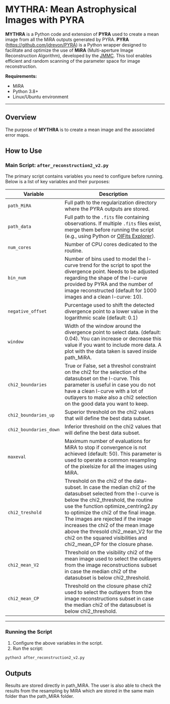 # MYTHRA: Mean Astrophysical Images with PYRA

**MYTHRA** is a Python code and extension of **PYRA** used to create a mean image from all the MiRA outputs generated by PYRA.
**PYRA** (https://github.com/jdrevon/PYRA) is a Python wrapper designed to facilitate and optimize the use of **MiRA** (Multi-aperture Image Reconstruction Algorithm), developed by the [JMMC](https://github.com/emmt/MiRA?tab=readme-ov-file). This tool enables efficient and random scanning of the parameter space for image reconstruction. 


**Requirements:**
- MiRA
- Python 3.8+
- Linux/Ubuntu environment

---

## Overview
The purpose of **MYTHRA** is to create a mean image and the associated error maps.


## How to Use

### Main Script: `after_reconstruction2_v2.py`
The primary script contains variables you need to configure before running. Below is a list of key variables and their purposes:

| **Variable**             | **Description**                                                                                                                                                                                                                              |
|--------------------------|----------------------------------------------------------------------------------------------------------------------------------------------------------------------------------------------------------------------------------------------|
| `path_MiRA`              | Full path to the regularization directory where the PYRA outputs are stored.                                                                                                                                                                |                                                                              
| `path_data`              | Full path to the `.fits` file containing observations. If multiple `.fits` files exist, merge them before running the script (e.g., using Python or [OIFits Explorer](https://www.jmmc.fr/)).                                               |
| `num_cores`              | Number of CPU cores dedicated to the routine.                                                                                                                                                                                               |
| `bin_num`                | Number of bins used to model the l-curve trend for the script to spot the divergence point. Needs to be adjusted regarding the shape of the l-curve provided by PYRA and the number of image reconstructed (default for 1000 images and a clean l-curve: 10).|
| `negative_offset`        | Purcentage used to shift the detected divergence point to a lower value in the logarithmic scale (default: 0.1)                                                                                                                                                            |
| `window`                 | Width of the window around the divergence point to select data. (default: 0.04). You can increase or decrease this value if you want to include more data. A plot with the data taken is saved inside path_MiRA.|     
| `chi2_boundaries`        | True or False, set a threshol constraint on the chi2 for the selection of the datasubset on the l-curve. This parameter is useful in case you do not have a clean l-curve with a lot of outlayers to make also a chi2 selection on the good data you want to keep. |
| `chi2_boundaries_up`     | Superior threshold on the chi2 values that will define the best data subset. |
| `chi2_boundaries_down`   | Inferior threshold on the chi2 values that will define the best data subset. |
| `maxeval`                | Maximum number of evaluations for MiRA to stop if convergence is not achieved (default: 50). This parameter is used to operate a common resampling of the pixelsize for all the images using MiRA.                                          |
| `chi2_treshold`          | Threshold on the chi2 of the data-subset. In case the median chi2 of the datasubset selected from the l-curve is below the chi2_threshold, the routine use the function optimize_centring2.py to optimize the chi2 of the final image. The images are rejected if the image increases the chi2 of the mean image above the thresold chi2_mean_V2 for the chi2 on the squared visibilities and chi2_mean_CP for the closure phase. 
| `chi2_mean_V2`           | Threshold on the visibility chi2 of the mean image used to select the outlayers from the image reconstructions subset in case the median chi2 of the datasubset is below chi2_threshold.                                                                                                                                                    |
| `chi2_mean_CP`           | Threshold on the closure phase chi2 used to select the outlayers from the image reconstructions subset in case the median chi2 of the datasubset is below chi2_threshold. |
---

### Running the Script
1. Configure the above variables in the script.
2. Run the script:
 ```bash
 python3 after_reconstruction2_v2.py
```
## Outputs
Results are stored directly in path_MiRA.
The user is also able to check the results from the resampling by MiRA which are stored in the same main folder than the path_MiRA folder.
